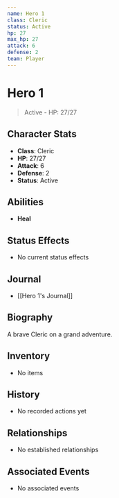 ```yaml
---
name: Hero 1
class: Cleric
status: Active
hp: 27
max_hp: 27
attack: 6
defense: 2
team: Player
---
```


# Hero 1

> Active - HP: 27/27

## Character Stats
- **Class**: Cleric
- **HP**: 27/27
- **Attack**: 6
- **Defense**: 2
- **Status**: Active

## Abilities
- **Heal**

## Status Effects
- No current status effects

## Journal
- [[Hero 1's Journal]]

## Biography
A brave Cleric on a grand adventure.

## Inventory
- No items

## History
- No recorded actions yet

## Relationships
- No established relationships

## Associated Events
- No associated events
